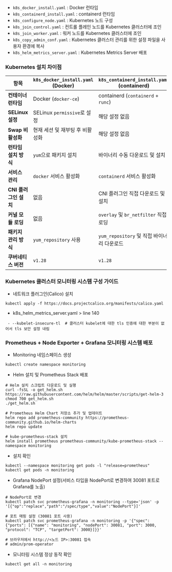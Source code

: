 - `k8s_docker_install.yaml` : Docker 런타임
- `k8s_containerd_install.yaml` :  containerd 런타임
- `k8s_configure_node.yaml` :  Kubernetes 노드 구성
- `k8s_join_control.yaml` : 컨트롤 플레인 노드를 Kubernetes 클러스터에 조인
- `k8s_join_worker.yaml` : 워커 노드를 Kubernetes 클러스터에 조인
- `k8s_copy_admin_conf.yaml` : Kubernetes 클러스터 관리를 위한 설정 파일을 사용자 환경에 복사
- `k8s_helm_metrics_server.yaml` : Kubernetes Metrics Server 배포


### Kubernetes 설치 차이점
| 항목                      | `k8s_docker_install.yaml` (Docker) | `k8s_containerd_install.yaml` (containerd) |
| ------------------------- | ----------------------------------- | ---------------------------------------- |
| **컨테이너 런타임**        | Docker (`docker-ce`)               | containerd (`containerd` + `runc`)       |
| **SELinux 설정**          | SELinux `permissive`로 설정        | 해당 설정 없음                          |
| **Swap 비활성화**         | 현재 세션 및 재부팅 후 비활성화     | 해당 설정 없음                          |
| **런타임 설치 방식**       | `yum`으로 패키지 설치              | 바이너리 수동 다운로드 및 설치          |
| **서비스 관리**           | `docker` 서비스 활성화             | `containerd` 서비스 활성화              |
| **CNI 플러그인 설치**      | 없음                              | CNI 플러그인 직접 다운로드 및 설치       |
| **커널 모듈 로딩**         | 없음                              | `overlay` 및 `br_netfilter` 직접 로딩    |
| **패키지 관리 방식**       | `yum_repository` 사용             | `yum_repository` 및 직접 바이너리 다운로드 |
| **쿠버네티스 버전**        | `v1.28`                          | `v1.28`                                 |


### Kubernetes 클러스터 모니터링 시스템 구성 가이드
- 네트워크 플러그인(Calico) 설치
```
kubectl apply -f https://docs.projectcalico.org/manifests/calico.yaml
```

- k8s_helm_metrics_server.yaml > line 140
```
 - --kubelet-insecure-tl  # 클러스터 kubelet에 대한 tls 인증에 대한 부분이 없어서 tls 보안 설정 내림
```

### Prometheus + Node Exporter + Grafana 모니터링 시스템 배포
- Monitoring 네임스페이스 생성
```
kubectl create namespace monitoring
```

- Helm 설치 및 Prometheus Stack 배포
```
# Helm 설치 스크립트 다운로드 및 실행
curl -fsSL -o get_helm.sh https://raw.githubusercontent.com/helm/helm/master/scripts/get-helm-3
chmod 700 get_helm.sh
./get_helm.sh

# Prometheus Helm Chart 저장소 추가 및 업데이트
helm repo add prometheus-community https://prometheus-community.github.io/helm-charts
helm repo update

# kube-prometheus-stack 설치
helm install prometheus prometheus-community/kube-prometheus-stack --namespace monitoring
```

- 설치 확인
```
kubectl --namespace monitoring get pods -l "release=prometheus"
kubectl get pods -n monitoring
```

- Grafana NodePort 설정(서비스 타입을 NodePort로 변경하여 30081 포트로 Grafana를 노출)
```
# NodePort로 변경
kubectl patch svc prometheus-grafana -n monitoring --type='json' -p '[{"op":"replace","path":"/spec/type","value":"NodePort"}]'

# 포트 매핑 설정 (30081 포트 사용)
kubectl patch svc prometheus-grafana -n monitoring -p '{"spec": {"ports": [{"name": "monitoring", "nodePort": 30081, "port": 3000, "protocol": "TCP", "targetPort": 3000}]}}'

# 브라우저에서 http://<노드 IP>:30081 접속
# admin/prom-operator
```

- 모니터링 시스템 정상 동작 확인
```
kubectl get all -n monitoring
```
